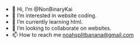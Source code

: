 - 👋 Hi, I’m @NonBinaryKai
- 👀 I’m interested in website coding.
- 🌱 I’m currently learning html.
- 💞️ I’m looking to collaborate on websites.
- 📫 How to reach me noahsplitbanana@gmail.com

<!---
NBKai/NBKai is a ✨ special ✨ repository because its `README.md` (this file) appears on your GitHub profile.
You can click the Preview link to take a look at your changes.
--->
